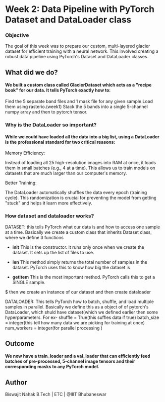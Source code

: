 # Week 2: Data Pipeline with PyTorch Dataset and DataLoader class
### Objective
  The goal of this week was to prepare our custom, multi-layered glacier dataset for efficient training with a neural network.
  This involved creating a robust data pipeline using PyTorch's Dataset and DataLoader classes.
  
## What did we do?
#### We built a custom class called GlacierDataset which acts as a "recipe book" for our data. It tells PyTorch exactly how to:
  Find the 5 separate band files and 1 mask file for any given sample.Load them using rasterio.(week1)
  Stack the 5 bands into a single 5-channel numpy array and then to pytorch tensor.

### Why is the DataLoader so important?
#### While we could have loaded all the data into a big list, using a DataLoader is the professional standard for two critical reasons:
Memory Efficiency:  

  Instead of loading all 25 high-resolution images into RAM at once, it loads them in small batches (e.g., 4 at a time). 
  This allows us to train models on datasets that are much larger than our computer's memory.

Better Training:
  
  The DataLoader automatically shuffles the data every epoch (training cycle).
  This randomization is crucial for preventing the model from getting "stuck" and helps it learn more effectively.

### How dataset and dataloader works?
DATASET:
  this tells PyTorch what our data is and how to access one sample at a time.
  Basically we create a custom class that inherits Dataset class, where we define 3 functions
- __init__
    This is the constructor. It runs only once when we create the dataset.
    It sets up the list of files to use.
      
- __len__
  This method simply returns the total number of samples in the dataset.
  PyTorch uses this to know how big the dataset is
    
- __getitem__
   This is the most important method. PyTorch calls this to get a SINGLE sample.   

$ then we create an instance of our dataset and then create dataloader

DATALOADER:
  This tells PyTorch how to batch, shuffle, and load multiple samples in parallel.
  Basically we define this as a object of of pytorch's DataLoader, which shuld have dataset(which we defined earlier then some hyperparameters.
  For ex- shuffle = True(this suffles data if true)
  batch_size = integer(this tell how many data we are picking for training at once)
  num_workers = integer(for parallel processing
  )
## Outcome
#### We now have a train_loader and a val_loader that can efficiently feed batches of pre-processed, 5-channel image tensors and their corresponding masks to any PyTorch model.

## Author 
  Biswajit Nahak
  B.Tech | ETC | @IIIT Bhubaneswar

